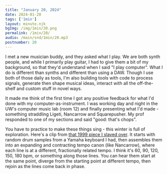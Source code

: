 ```yaml
---
title: "January 20, 2024"
date: 2024-01-20
tags: ['1min']
layout: minute.njk
bgImg: /img/1min/20.png
permalink: /1min/20/
audio: /main/snd/1min/20.mp3
postnumber: 20
---
```



I met a new musician buddy, and they asked what I play. We are both synth people, and while I primarily play guitar, I had to give them a bit of my background, so that they'd understand when I said "I play computer". What I do is different than synths and different than using a DAW. Though I use both of those daily as tools, I'm also building tools with code to process signals, generate then shape musical ideas, interact with all the off-the-shelf and custom stuff in novel ways. 

It made me think of the first time I got any positive feedback for what I'd done with my computer-as-instrument. I was working day and night in the UW's computer music lab (room 12) and finally presenting what I'd made - something straddling Ligeti, Nancarrow and Squarepusher. My prof responded to one of my sections and said "good: that's chops". 

You have to practice to make these things sing - this winter is full of exploration. Here's a clip from [that 1999 piece I slaved over](https://listenfastermusic.bandcamp.com/track/anxious). It starts with random drum samples from a Yamaha keyboard I had, then assembles them into an expanding and contracting tempo canon (like Nancarrow), where each line is at a different, fractionally related tempo. I think it's 60, 90, 120, 150, 180 bpm, or something along those lines. You can hear them start at the same point, diverge from the starting point at different tempo, then rejoin as the lines come back in phase.




